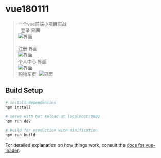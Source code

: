 # vue180111

> 一个vue前端小项目实战  
 
登录 界面  
![界面](https://github.com/mcjisok/vue-project/blob/master/screenhot/1.png)  
   
注册 界面  
![界面](https://github.com/mcjisok/vue-project/blob/master/screenhot/2.png)   
   
个人中心 界面  
![界面](https://github.com/mcjisok/vue-project/blob/master/screenhot/4.png)   
   
购物车页 
![界面](https://github.com/mcjisok/vue-project/blob/master/screenhot/5.png)   

## Build Setup

``` bash
# install dependencies
npm install

# serve with hot reload at localhost:8080
npm run dev

# build for production with minification
npm run build
```

For detailed explanation on how things work, consult the [docs for vue-loader](http://vuejs.github.io/vue-loader).
